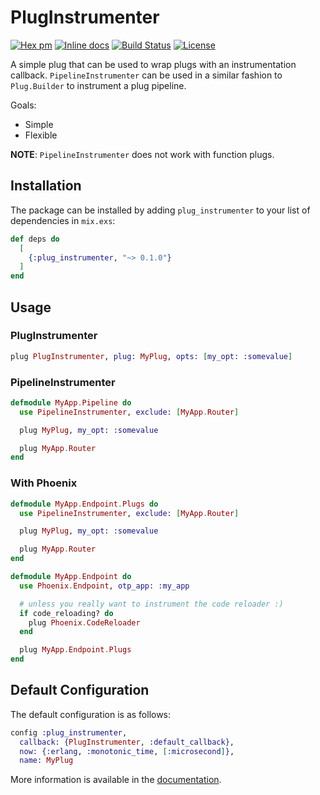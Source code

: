 # PlugInstrumenter

[![Hex pm](http://img.shields.io/hexpm/v/plug_instrumenter.svg?style=flat)](https://hex.pm/packages/plug_instrumenter)
[![Inline docs](http://inch-ci.org/github/TeachersPayTeachers/plug_instrumenter.svg)](http://inch-ci.org/github/TeachersPayTeachers/plug_instrumenter)
[![Build Status](https://travis-ci.org/TeachersPayTeachers/plug_instrumenter.svg?branch=master)](https://travis-ci.org/TeachersPayTeachers/plug_instrumenter)
[![License](https://img.shields.io/badge/License-MIT-blue.svg)](https://opensource.org/licenses/MIT)

A simple plug that can be used to wrap plugs with an instrumentation callback.
`PipelineInstrumenter` can be used in a similar fashion to `Plug.Builder` to
instrument a plug pipeline.

Goals:

- Simple
- Flexible

**NOTE**: `PipelineInstrumenter` does not work with function plugs.

## Installation

The package can be installed by adding `plug_instrumenter` to your list of
dependencies in `mix.exs`:

```elixir
def deps do
  [
    {:plug_instrumenter, "~> 0.1.0"}
  ]
end
```

## Usage

### PlugInstrumenter

```elixir
plug PlugInstrumenter, plug: MyPlug, opts: [my_opt: :somevalue]
```

### PipelineInstrumenter

```elixir
defmodule MyApp.Pipeline do
  use PipelineInstrumenter, exclude: [MyApp.Router]

  plug MyPlug, my_opt: :somevalue

  plug MyApp.Router
end
```

### With Phoenix

```elixir
defmodule MyApp.Endpoint.Plugs do
  use PipelineInstrumenter, exclude: [MyApp.Router]

  plug MyPlug, my_opt: :somevalue

  plug MyApp.Router
end

defmodule MyApp.Endpoint do
  use Phoenix.Endpoint, otp_app: :my_app

  # unless you really want to instrument the code reloader :)
  if code_reloading? do
    plug Phoenix.CodeReloader
  end

  plug MyApp.Endpoint.Plugs
end
```

## Default Configuration

The default configuration is as follows:

```elixir
config :plug_instrumenter,
  callback: {PlugInstrumenter, :default_callback},
  now: {:erlang, :monotonic_time, [:microsecond]},
  name: MyPlug
```

More information is available in the
[documentation](https://hex.pm/packages/plug_instrumenter).
